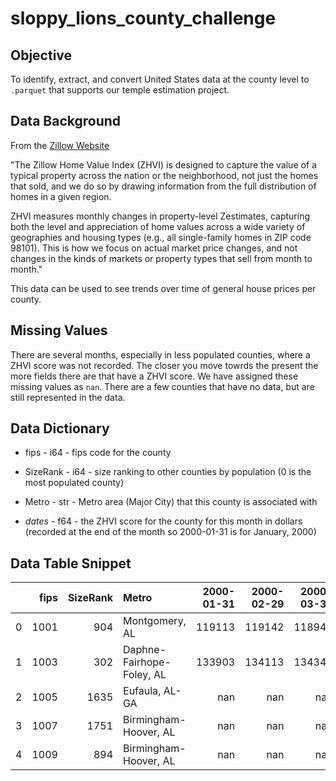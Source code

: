 # sloppy_lions_county_challenge

## Objective

To identify, extract, and convert United States data at the county level to `.parquet` that supports our temple estimation project.

## Data Background

From the [Zillow Website](https://www.zillow.com/research/methodology-neural-zhvi-32128/)

"The Zillow Home Value Index (ZHVI) is designed to capture the value of a typical property across the nation or the neighborhood, not just the homes that sold, and we do so by drawing information from the full distribution of homes in a given region. 

ZHVI measures monthly changes in property-level Zestimates, capturing both the level and appreciation of home values across a wide variety of geographies and housing types (e.g., all single-family homes in ZIP code 98101). This is how we focus on actual market price changes, and not changes in the kinds of markets or property types that sell from month to month."

This data can be used to see trends over time of general house prices per county.

## Missing Values

There are several months, especially in less populated counties, where a ZHVI score was not recorded. The closer you move towrds the present the more fields there are that have a ZHVI score. We have assigned these missing values as `nan`. There are a few counties that have no data, but are still represented in the data.

## Data Dictionary

* fips - i64 - fips code for the county

* SizeRank - i64 - size ranking to other counties by population (0 is the most populated county)

* Metro - str - Metro area (Major City) that this county is associated with

* *dates* - f64 - the ZHVI score for the county for this month in dollars (recorded at the end of the month so 2000-01-31 is for January, 2000)

## Data Table Snippet
|    |   fips |   SizeRank | Metro                     |   2000-01-31 |   2000-02-29 |   2000-03-31 |   2000-04-30 |
|---:|-------:|-----------:|:--------------------------|-------------:|-------------:|-------------:|-------------:|
|  0 |   1001 |        904 | Montgomery, AL            |       119113 |       119142 |       118947 |       118873 |
|  1 |   1003 |        302 | Daphne-Fairhope-Foley, AL |       133903 |       134113 |       134348 |       134816 |
|  2 |   1005 |       1635 | Eufaula, AL-GA            |          nan |          nan |          nan |          nan |
|  3 |   1007 |       1751 | Birmingham-Hoover, AL     |          nan |          nan |          nan |          nan |
|  4 |   1009 |        894 | Birmingham-Hoover, AL     |          nan |          nan |          nan |          nan |
